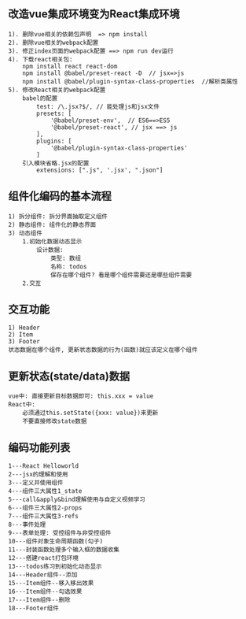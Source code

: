 ## 改造vue集成环境变为React集成环境
    1). 删除vue相关的依赖包声明  => npm install
    2). 删除vue相关的webpack配置
    3). 修正index页面的webpack配置 ==> npm run dev运行
    4). 下载react相关包: 
        npm install react react-dom
        npm install @babel/preset-react -D  // jsx=>js
        npm install @babel/plugin-syntax-class-properties  //解析类属性
    5). 修改React相关的webpack配置
	    babel的配置
	        test: /\.jsx?$/, // 能处理js和jsx文件
	        presets: [
	            '@babel/preset-env',  // ES6==>ES5
	            '@babel/preset-react', // jsx ==> js
	        ],
            plugins: [
                '@babel/plugin-syntax-class-properties'
            ]
	    引入模块省略.jsx的配置 
	        extensions: [".js", '.jsx', ".json"]


## 组件化编码的基本流程
	1) 拆分组件: 拆分界面抽取定义组件
	2) 静态组件: 组件化的静态界面
	3) 动态组件
		1.初始化数据动态显示
			设计数据:
				类型: 数组
				名称: todos
				保存在哪个组件? 看是哪个组件需要还是哪些组件需要
		2.交互

## 交互功能
    1) Header
    2) Item
    3) Footer
    状态数据在哪个组件, 更新状态数据的行为(函数)就应该定义在哪个组件

## 更新状态(state/data)数据
	vue中: 直接更新目标数据即可: this.xxx = value
	React中:
		必须通过this.setState({xxx: value})来更新
		不要直接修改state数据


## 编码功能列表
    1---React Helloworld
    2---jsx的理解和使用
    3---定义并使用组件
    4---组件三大属性1_state
    5---call&apply&bind理解使用与自定义视频学习
    6---组件三大属性2-props
    7---组件三大属性3-refs
    8---事件处理
    9---表单处理: 受控组件与非受控组件
    10---组件对象生命周期函数(勾子)
    11---封装函数处理多个输入框的数据收集
    12---搭建react打包环境
    13---todos练习到初始化动态显示
    14---Header组件--添加
    15---Item组件--移入移出效果
    16---Item组件--勾选效果
    17---Item组件--删除
    18---Footer组件
